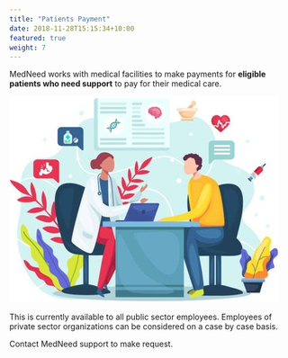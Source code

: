 ```yaml
---
title: "Patients Payment"
date: 2018-11-28T15:15:34+10:00
featured: true
weight: 7
---
```


MedNeed works with medical facilities to make payments for **eligible patients who need support** to pay for their medical care. 

![Support patient](/images/illustrations/patient.jpg)

This is currently available to all public sector employees. Employees of private sector organizations can be considered on a case by case basis.

Contact MedNeed support to make request.


